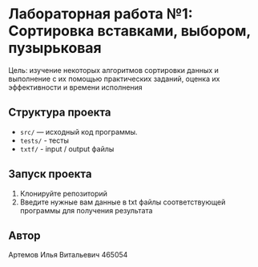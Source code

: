 # Лабораторная работа №1: Сортировка вставками, выбором, пузырьковая

Цель: изучение некоторых алгоритмов сортировки данных и выполнение с их помощью практических заданий, оценка их эффективности и времени исполнения

## Структура проекта
- `src/` — исходный код программы.
- `tests/` - тесты
- `txtf/` - input / output файлы

## Запуск проекта
1. Клонируйте репозиторий
2. Введите нужные вам данные в txt файлы соответствующей программы для получения результата

## Автор
Артемов Илья Витальевич 465054
